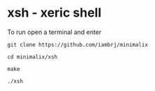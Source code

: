 # xsh - xeric shell

To run open a terminal and enter

`git clone https://github.com/iambrj/minimalix`

`cd minimalix/xsh`

`make`

`./xsh`
